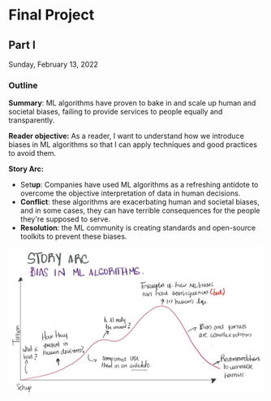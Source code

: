 # Final Project
## Part I
Sunday, February 13, 2022

### Outline
**Summary**: ML algorithms have proven to bake in and scale up human and societal biases, failing to provide services to people equally and transparently.

**Reader objective:** As a reader, I want to understand how we introduce biases in ML algorithms so that I can apply techniques and good practices to avoid them.

**Story Arc:**
* Set**up**: Companies have used ML algorithms as a refreshing antidote to overcome the objective interpretation of data in human decisions.
* **Conflict**: these algorithms are exacerbating human and societal biases, and in some cases, they can have terrible consequences for the people they're supposed to serve. 
* **Resolution**: the ML community is creating standards and open-source toolkits to prevent these biases.

<img src="final_project-story-arc.jpg" width="800">
